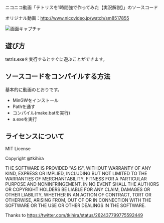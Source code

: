 ニコニコ動画「テトリスを1時間強で作ってみた【実況解説】」のソースコード

オリジナル動画：http://www.nicovideo.jp/watch/sm8517855

![画面キャプチャ](https://raw.github.com/DQNEO/CppTetris/master/capture.png "画面キャプチャ")


遊び方
--------------------------
tetris.exeを実行するとすぐに遊ぶことができます。




ソースコードをコンパイルする方法
--------------------------
基本的に動画のとおりです。

* MinGWをインストール
* Pathを通す
* コンパイル(make.batを実行)
* a.exeを実行



ライセンスについて
--------------------------

MIT License

Copyright @tkihira

THE SOFTWARE IS PROVIDED "AS IS", WITHOUT WARRANTY OF ANY KIND, EXPRESS OR IMPLIED, INCLUDING BUT NOT LIMITED TO THE WARRANTIES OF MERCHANTABILITY, FITNESS FOR A PARTICULAR PURPOSE AND NONINFRINGEMENT. IN NO EVENT SHALL THE AUTHORS OR COPYRIGHT HOLDERS BE LIABLE FOR ANY CLAIM, DAMAGES OR OTHER LIABILITY, WHETHER IN AN ACTION OF CONTRACT, TORT OR OTHERWISE, ARISING FROM, OUT OF OR IN CONNECTION WITH THE SOFTWARE OR THE USE OR OTHER DEALINGS IN THE SOFTWARE.

Thanks to
https://twitter.com/tkihira/status/262437799775592449

